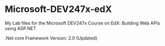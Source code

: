 # Microsoft-DEV247x-edX
My Lab files for the Microsoft DEV247x Course on EdX: Building Web APIs using ASP.NET

.Net core Framework Version: 2.0 (Updated)

